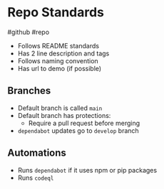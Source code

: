 # Repo Standards
#github #repo

- Follows README standards
- Has 2 line description and tags
- Follows naming convention
- Has url to demo (if possible)

## Branches
- Default branch is called `main`
- Default branch has protections:
	- Require a pull request before merging
- `dependabot` updates go to `develop` branch

## Automations
- Runs `dependabot` if it uses npm or pip packages
- Runs `codeql`